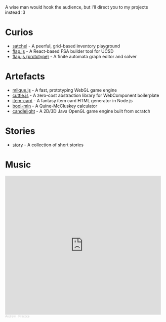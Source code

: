 A wise man would hook the audience, but I'll direct you to my projects instead :3

# Curios
* [satchel](https://andykuo1.github.io/satchel) - A peerful, grid-based inventory playground
* [flap.js](https://flapjs.github.io/FLAPJS-WebApp/) - A React-based FSA builder tool for UCSD
* [flap.js (prototype)](https://andykuo1.github.io/flapjs) - A finite automata graph editor and solver

# Artefacts
* [milque.js](https://andykuo1.github.io/milque/) - A fast, prototyping WebGL game engine
* [cuttle.js](https://github.com/andykuo1/cuttle) - A zero-cost abstraction library for WebComponent boilerplate
* [item-card](https://github.com/andykuo1/item-card) - A fantasy item card HTML generator in Node.js
* [bool-min](https://andykuo1.github.io/bool-min) - A Quine-McCluskey calculator
* [candlelight](https://github.com/andykuo1/candlelight) - A 2D/3D Java OpenGL game engine built from scratch

# Stories
* [story](https://andykuo1.github.io/story) - A collection of short stories

# Music
<iframe width="100%" height="450" scrolling="no" frameborder="no" allow="autoplay" src="https://w.soundcloud.com/player/?url=https%3A//api.soundcloud.com/playlists/1400172031&color=%23ff5500&auto_play=false&hide_related=false&show_comments=true&show_user=true&show_reposts=false&show_teaser=true"></iframe><div style="font-size: 10px; color: #cccccc;line-break: anywhere;word-break: normal;overflow: hidden;white-space: nowrap;text-overflow: ellipsis; font-family: Interstate,Lucida Grande,Lucida Sans Unicode,Lucida Sans,Garuda,Verdana,Tahoma,sans-serif;font-weight: 100;"><a href="https://soundcloud.com/user-476936779" title="Andrew" target="_blank" style="color: #cccccc; text-decoration: none;">Andrew</a> · <a href="https://soundcloud.com/user-476936779/sets/practice" title="Practice" target="_blank" style="color: #cccccc; text-decoration: none;">Practice</a></div>

